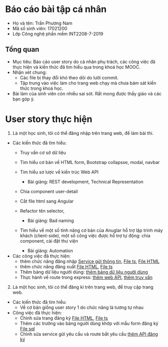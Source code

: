 # Báo cáo bài tập cá nhân
 - Họ và tên: Trần Phương Nam
 - Mã số sinh viên: 17021200
 - Lớp Công nghệ phần mềm INT2208-7-2019

## Tổng quan
- Mục tiêu: Báo cáo user story do cá nhân phụ trách, các công việc đã thực hiện và kiến thức đã tìm hiểu qua trong khoá học MOOC.
- Nhận xét chung: 
  - Các file bị thay đổi khó theo dõi do lười commit.
  - Tập trung vào việc làm cho trang web chạy mà chưa bám sát kiến thức trong khoá học.
- Bài làm của sinh viên còn nhiều sai sót. Rất mong được thầy giáo và các bạn góp ý.

# User story thực hiện
1. Là một học sinh, tôi có thể đăng nhập trên trang web, để làm bài thi.
- Các kiến thức đã tìm hiểu:
  - Truy vấn cơ sở dữ liệu
  - Tìm hiểu cơ bản về HTML form, Bootstrap collapsse, modal, navbar
  - Tim hiểu sơ lược về kiến trúc Web API
    - Bài giảng: REST development, Technical Representation
  
  - Chia component user-detail
  - Cắt file html sang Angular
  - Refactor tên selector, 
    - Bài giảng: Bad naming
  - Tìm hiểu về một số tính năng cơ bản của Anuglar hỗ trợ lập trình máy khách (client-side), một số công việc được hỗ trợ tự động: chia component, cài đặt thư viện
    - Bài giảng: Automation
- Các công việc đã thực hiện:
  - thêm chức năng đăng nhập [Service gửi thông tin](https://github.com/namtp12/INT2208-7-2019/commit/94c0e5c0b3f606799221e21f07c66e82c892c6e2#diff-4e218c287202317051a8cfbc24d203ea), [File ts](), [File HTML]()
  - thêm chức năng đăng xuất [File HTML](https://github.com/namtp12/INT2208-7-2019/commit/94f9424bd90f750c54f07b8960c680056112694b#diff-d1981a7ab47c50f40fef138051c82904), [File ts](https://github.com/namtp12/INT2208-7-2019/commit/94f9424bd90f750c54f07b8960c680056112694b#diff-b4cd28c59fa00dfe229d2e93d694d057)
  - Thêm bảng dữ liệu người dùng: [thêm bảng dữ liệu người dùng](https://github.com/namtp12/INT2208-7-2019/commit/a1377a9b2ed9b839f6ab7dd5a57a1b48ebf5a84c)
  - Thực hành về route trong express: [thêm web API](https://github.com/namtp12/INT2208-7-2019/commit/83c6ea2670322e3ef537ff61e6742e29dd4f17f7), [thêm truy vấn](https://github.com/namtp12/INT2208-7-2019/commit/2a2c56fe4a7ebb00a8bf7fd7da6862a02892258e)
  
2. Là một học sinh, tôi có thể đăng kí trên trang web, để truy cập trang web.
- Các kiến thức đã tìm hiểu:
  - Về cơ bản giống user story 1 do chức năng là tương tự nhau
- Công việc đã thực hiện:
  - Chỉnh sửa trang đăng ký [File HTML](https://github.com/namtp12/INT2208-7-2019/commit/9d74f7b30d50a557dbe7a979ff63d637d54418df#diff-2fa70f5d3e2979fbafab22b6ee285147), [File ts](https://github.com/namtp12/INT2208-7-2019/commit/9d74f7b30d50a557dbe7a979ff63d637d54418df#diff-cb20f23ff22ac9d4a7648f182cbf2263)
  - Thêm các trường vào bảng người dùng khớp với mẫu form đăng ký [File sql](https://github.com/namtp12/INT2208-7-2019/commit/a8d1067e87bc97ec452d05f4b176c25c7177e4f7)
  - Chỉnh sửa service gửi yêu cầu và route bắt yêu cầu [thêm API đăng ký](https://github.com/namtp12/INT2208-7-2019/commit/f297cf1e23e8a43c8f787da4c642f621bd2b1e88)
